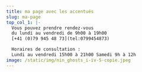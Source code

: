 ```yaml
---
title: ma page avec les accentués
slug: ma-page
top_col_1: |-
  Vous pouvez prendre rendez-vous 
  du lundi au vendredi de 9h00 à 19h00
  [+41 (0)79 945 48 73](tel:0799454873)

  Horaires de consultation : 
  Lundi au vendredi 15h00 à 21h00 Samedi 9h à 12h
image: /static/img/nin_ghosts_i-iv-5-copie.jpeg
---
```

